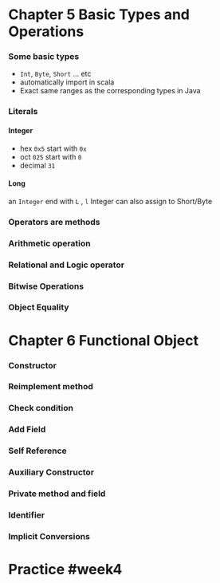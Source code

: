 # Chapter 5 Basic Types and Operations

### Some basic types

* `Int`, `Byte`, `Short` ... etc
* automatically import in scala
* Exact same ranges as the corresponding types in Java

### Literals
#### Integer
* hex `0x5` start with `0x`
* oct `025` start with `0`
* decimal `31`

#### Long 
an `Integer` end with `L` , `l`
Integer can also assign to Short/Byte

### Operators are methods
### Arithmetic operation
### Relational and Logic operator
### Bitwise Operations
### Object Equality

# Chapter 6 Functional Object
### Constructor
### Reimplement method
### Check condition
### Add Field
### Self Reference
### Auxiliary Constructor
### Private method and field
### Identifier 
### Implicit Conversions

# Practice #week4
